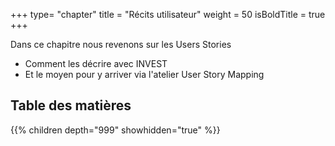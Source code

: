 +++
type= "chapter"
title = "Récits utilisateur"
weight = 50
isBoldTitle = true
+++

Dans ce chapitre nous revenons sur les Users Stories
- Comment les décrire avec INVEST
- Et le moyen pour y arriver via l'atelier User Story Mapping

## Table des matières
{{% children depth="999" showhidden="true" %}}
